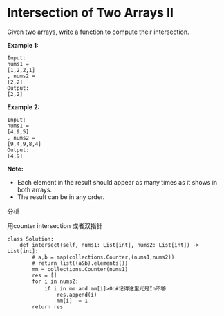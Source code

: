 # Intersection of Two Arrays II

Given two arrays, write a function to compute their intersection.

**Example 1:**

```text
Input: 
nums1 = 
[1,2,2,1]
, nums2 = 
[2,2]
Output: 
[2,2]
```

**Example 2:**

```text
Input: 
nums1 = 
[4,9,5]
, nums2 = 
[9,4,9,8,4]
Output: 
[4,9]
```

**Note:**

* Each element in the result should appear as many times as it shows in both arrays.
* The result can be in any order.

分析

用counter intersection 或者双指针

```text
class Solution:
    def intersect(self, nums1: List[int], nums2: List[int]) -> List[int]:
        # a,b = map(collections.Counter,(nums1,nums2))
        # return list((a&b).elements())
        mm = collections.Counter(nums1)
        res = []
        for i in nums2:
            if i in mm and mm[i]>0:#记得这里光是In不够
                res.append(i)
                mm[i] -= 1
        return res
```

